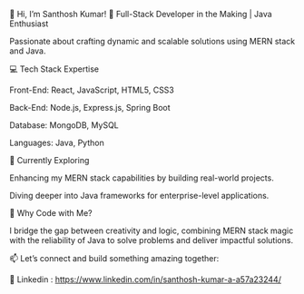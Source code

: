 👋 Hi, I’m Santhosh Kumar!
🌟 Full-Stack Developer in the Making | Java Enthusiast

Passionate about crafting dynamic and scalable solutions using MERN stack and Java.

💻 Tech Stack Expertise

Front-End: React, JavaScript, HTML5, CSS3

Back-End: Node.js, Express.js, Spring Boot

Database: MongoDB, MySQL

Languages: Java, Python

🌱 Currently Exploring

Enhancing my MERN stack capabilities by building real-world projects.

Diving deeper into Java frameworks for enterprise-level applications.

🎯 Why Code with Me?

I bridge the gap between creativity and logic, combining MERN stack magic with the reliability of Java to solve problems and deliver impactful solutions.

📫 Let’s connect and build something amazing together:

💼 Linkedin : https://www.linkedin.com/in/santhosh-kumar-a-a57a23244/
